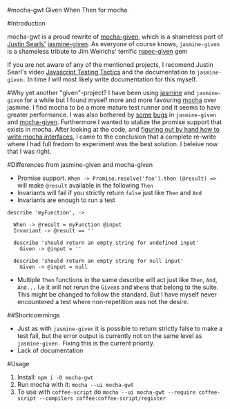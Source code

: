 #mocha-gwt
Given When Then for mocha

#Introduction

mocha-gwt is a proud rewrite of [mocha-given](https://github.com/rendro/mocha-given), which is a shameless port of [Justin Searls'](https://twitter.com/searls) [jasmine-given](https://github.com/searls/jasmine-given). As everyone of course knows, ```jasmine-given``` is a shameless tribute to Jim Weirichs' terrific [rspec-given](https://github.com/jimweirich/rspec-given) gem

If you are not aware of any of the mentioned projects, I recomend Justin Searl's video [Javascript Testing Tactics](https://www.youtube.com/watch?v=HHcEjAQ46Io) and the documentation to ```jasmine-given.``` In time I will most likely write documentation for this myself. 

#Why yet another "given"-project?
I have been using [jasmine](http://jasmine.github.io/) and ```jasmine-given``` for a while but I found myself more and more favouring [mocha](http://visionmedia.github.io/mocha/) over jasmine. I find mocha to be a more mature test runner and it seems to have greater performance. I was also bothered by [some](https://github.com/searls/jasmine-given/issues/25) [bugs](https://github.com/searls/jasmine-given/issues/28) in ```jasmine-given``` and [mocha-given](https://github.com/rendro/mocha-given/issues/2). Furthermore I wanted to utalize the promise support that exists in mocha. After looking at the code, and [figuring out by hand how to write mocha interfaces](https://github.com/visionmedia/mocha/issues/56), I came to the conclusion that a complete re-write where I had full fredom to experiment was the best solution. I beleive now that I was right.

#Differences from jasmine-given and mocha-given
 * Promise support. ```When -> Promise.resolve('foo').then (@result) =>``` will make ```@result``` available in the following ```Then```
 * Invariants will fail if you strictly return ```false``` just like ```Then``` and ```And```
 * Invariants are enough to run a test
```
describe 'myFunction', ->

  When -> @result = myFunction @input
  Invariant -> @result == ''

  describe 'should return an empty string for undefined input'
    Given -> @input = ''

  describe 'should return an empty string for null input'
    Given -> @input = null
```
 * Multiple ```Then``` functions in the same describe will act just like ```Then```, ```And```, ```And...``` I.e it will not rerun the ```Given```s and ```When```s that belong to the suite. This might be changed to follow the standard. But I have myself never encountered a test where non-repetition was not the desire.

##Shortcommings
 * Just as with ```jasmine-given``` it is possible to return strictly false to make a test fail, but the error output is currently not on the same level as ```jasmine-given.``` Fixing this is the current priority.
 * Lack of documentation

#Usage
 1. Install: ```npm i -D mocha-gwt```
 2. Run mocha with it: ```mocha --ui mocha-gwt```
 3. To use with ```coffee-script``` do ```mocha --ui mocha-gwt --require coffee-script --compilers coffee:coffee-script/register```
